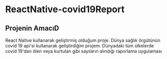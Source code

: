 # ReactNative-covid19Report

## Projenin AmacıD
React Native kullanarak geliştirmiş olduğum proje. Dünya sağlık örgütünün covid 19 api'si kullanarak geliştirdiğim projem. Dünyadaki tüm ülkelerde covid 19'dan ölen veya kurtulan gibi sayıların alındığı raporlama uygulaması

